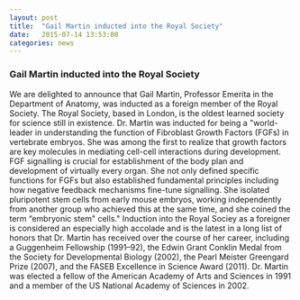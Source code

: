 ```yaml
---
layout: post
title:  "Gail Martin inducted into the Royal Society"
date:   2015-07-14 13:53:00
categories: news
---
```


### Gail Martin inducted into the Royal Society

We are delighted to announce that Gail Martin, Professor Emerita in the Department of Anatomy, was inducted as a foreign member of the Royal Society. The Royal Society, based in London, is the oldest learned society for science still in existence. Dr. Martin was inducted for being a "world-leader in understanding the function of Fibroblast Growth Factors (FGFs) in vertebrate embryos. She was among the first to realize that growth factors are key molecules in mediating cell-cell interactions during development. FGF signalling is crucial for establishment of the body plan and development of virtually every organ. She not only defined specific functions for FGFs but also established fundamental principles including how negative feedback mechanisms fine-tune signalling. She isolated pluripotent stem cells from early mouse embryos, working independently from another group who achieved this at the same time, and she coined the term “embryonic stem" cells." Induction into the Royal Sociey as a foreigner is considered an especially high accolade and is the latest in a long list of honors that Dr. Martin has received over the course of her career, including a Guggenheim Fellowship (1991–92), the Edwin Grant Conklin Medal from the Society for Developmental Biology (2002), the Pearl Meister Greengard Prize (2007), and the FASEB Excellence in Science Award (2011). Dr. Martin was elected a fellow of the American Academy of Arts and Sciences in 1991 and a member of the US National Academy of Sciences in 2002.

